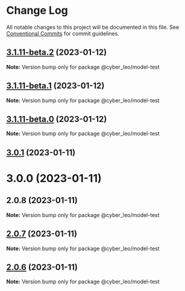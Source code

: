 # Change Log

All notable changes to this project will be documented in this file.
See [Conventional Commits](https://conventionalcommits.org) for commit guidelines.

## [3.1.11-beta.2](https://www.npmjs.com/compare/@cyber_leo/model-test@3.1.3...@cyber_leo/model-test@3.1.11-beta.2) (2023-01-12)

**Note:** Version bump only for package @cyber_leo/model-test





## [3.1.11-beta.1](https://www.npmjs.com/compare/@cyber_leo/model-test@3.1.3...@cyber_leo/model-test@3.1.11-beta.1) (2023-01-12)

**Note:** Version bump only for package @cyber_leo/model-test





## [3.1.11-beta.0](https://www.npmjs.com/compare/@cyber_leo/model-test@3.1.3...@cyber_leo/model-test@3.1.11-beta.0) (2023-01-12)

**Note:** Version bump only for package @cyber_leo/model-test





## [3.0.1](https://www.npmjs.com/compare/@cyber_leo/model-test@2.0.7...@cyber_leo/model-test@3.0.1) (2023-01-11)



# 3.0.0 (2023-01-11)



## 2.0.8 (2023-01-11)

**Note:** Version bump only for package @cyber_leo/model-test





## [2.0.7](https://www.npmjs.com/compare/@cyber_leo/model-test@2.0.6...@cyber_leo/model-test@2.0.7) (2023-01-11)

**Note:** Version bump only for package @cyber_leo/model-test





## [2.0.6](https://www.npmjs.com/compare/@cyber_leo/model-test@2.0.5...@cyber_leo/model-test@2.0.6) (2023-01-11)

**Note:** Version bump only for package @cyber_leo/model-test
